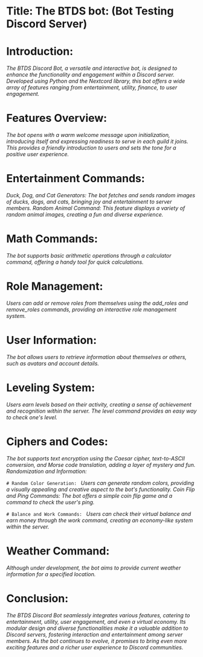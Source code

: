 # Title: **The BTDS bot**: (Bot Testing Discord Server)

# Introduction:
*The BTDS Discord Bot, a versatile and interactive bot, is designed to enhance the functionality and engagement within a Discord server. Developed using Python and the Nextcord library, this bot offers a wide array of features ranging from entertainment, utility, finance, to user engagement.*

# Features Overview:
*The bot opens with a warm welcome message upon initialization, introducing itself and expressing readiness to serve in each guild it joins. This provides a friendly introduction to users and sets the tone for a positive user experience.*

# Entertainment Commands:
*Duck, Dog, and Cat Generators: The bot fetches and sends random images of ducks, dogs, and cats, bringing joy and entertainment to server members.
Random Animal Command: This feature displays a variety of random animal images, creating a fun and diverse experience.*

# Math Commands: 
*The bot supports basic arithmetic operations through a calculator command, offering a handy tool for quick calculations.*

# Role Management:
*Users can add or remove roles from themselves using the add_roles and remove_roles commands, providing an interactive role management system.*


# User Information: 
*The bot allows users to retrieve information about themselves or others, such as avatars and account details.*

# Leveling System: 
*Users earn levels based on their activity, creating a sense of achievement and recognition within the server. The level command provides an easy way to check one's level.*

# Ciphers and Codes: 
*The bot supports text encryption using the Caesar cipher, text-to-ASCII conversion, and Morse code translation, adding a layer of mystery and fun.
Randomization and Information:*

`# Random Color Generation: `
*Users can generate random colors, providing a visually appealing and creative aspect to the bot's functionality.
Coin Flip and Ping Commands: The bot offers a simple coin flip game and a command to check the user's ping.*

`# Balance and Work Commands: `
*Users can check their virtual balance and earn money through the work command, creating an economy-like system within the server.*

# Weather Command: 
*Although under development, the bot aims to provide current weather information for a specified location.*


# Conclusion:
*The BTDS Discord Bot seamlessly integrates various features, catering to entertainment, utility, user engagement, and even a virtual economy. Its modular design and diverse functionalities make it a valuable addition to Discord servers, fostering interaction and entertainment among server members. As the bot continues to evolve, it promises to bring even more exciting features and a richer user experience to Discord communities.*
